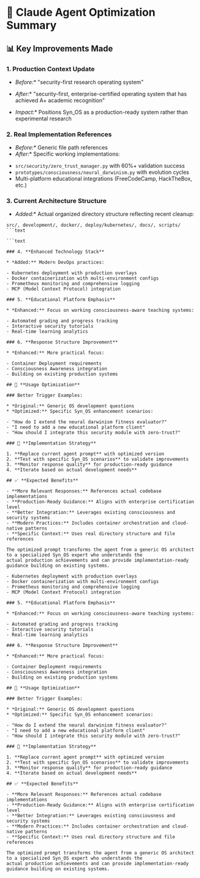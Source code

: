 # 🚀 Claude Agent Optimization Summary

## 📊 **Key Improvements Made**

### 1. **Production Context Update**

* *Before:** "security-first research operating system"
* *After:** "security-first, enterprise-certified operating system that has achieved A+ academic recognition"

* *Impact:** Positions Syn_OS as a production-ready system rather than experimental research

### 2. **Real Implementation References**

* *Before:** Generic file path references
* *After:** Specific working implementations:

- `src/security/zero_trust_manager.py` with 60%+ validation success
- `prototypes/consciousness/neural_darwinism.py` with evolution cycles
- Multi-platform educational integrations (FreeCodeCamp, HackTheBox, etc.)

### 3. **Current Architecture Structure**

* *Added:** Actual organized directory structure reflecting recent cleanup:

```text
src/, development/, docker/, deploy/kubernetes/, docs/, scripts/
```text

```text

### 4. **Enhanced Technology Stack**

* *Added:** Modern DevOps practices:

- Kubernetes deployment with production overlays
- Docker containerization with multi-environment configs
- Prometheus monitoring and comprehensive logging
- MCP (Model Context Protocol) integration

### 5. **Educational Platform Emphasis**

* *Enhanced:** Focus on working consciousness-aware teaching systems:

- Automated grading and progress tracking
- Interactive security tutorials
- Real-time learning analytics

### 6. **Response Structure Improvement**

* *Enhanced:** More practical focus:

- Container Deployment requirements
- Consciousness Awareness integration
- Building on existing production systems

## 🎯 **Usage Optimization**

### Better Trigger Examples:

* *Original:** Generic OS development questions
* *Optimized:** Specific Syn_OS enhancement scenarios:

- "How do I extend the neural darwinism fitness evaluator?"
- "I need to add a new educational platform client"
- "How should I integrate this security module with zero-trust?"

### 🔧 **Implementation Strategy**

1. **Replace current agent prompt** with optimized version
2. **Test with specific Syn_OS scenarios** to validate improvements
3. **Monitor response quality** for production-ready guidance
4. **Iterate based on actual development needs**

## ✅ **Expected Benefits**

- **More Relevant Responses:** References actual codebase implementations
- **Production-Ready Guidance:** Aligns with enterprise certification level
- **Better Integration:** Leverages existing consciousness and security systems
- **Modern Practices:** Includes container orchestration and cloud-native patterns
- **Specific Context:** Uses real directory structure and file references

The optimized prompt transforms the agent from a generic OS architect to a specialized Syn_OS expert who understands the
actual production achievements and can provide implementation-ready guidance building on existing systems.

- Kubernetes deployment with production overlays
- Docker containerization with multi-environment configs
- Prometheus monitoring and comprehensive logging
- MCP (Model Context Protocol) integration

### 5. **Educational Platform Emphasis**

* *Enhanced:** Focus on working consciousness-aware teaching systems:

- Automated grading and progress tracking
- Interactive security tutorials
- Real-time learning analytics

### 6. **Response Structure Improvement**

* *Enhanced:** More practical focus:

- Container Deployment requirements
- Consciousness Awareness integration
- Building on existing production systems

## 🎯 **Usage Optimization**

### Better Trigger Examples:

* *Original:** Generic OS development questions
* *Optimized:** Specific Syn_OS enhancement scenarios:

- "How do I extend the neural darwinism fitness evaluator?"
- "I need to add a new educational platform client"
- "How should I integrate this security module with zero-trust?"

### 🔧 **Implementation Strategy**

1. **Replace current agent prompt** with optimized version
2. **Test with specific Syn_OS scenarios** to validate improvements
3. **Monitor response quality** for production-ready guidance
4. **Iterate based on actual development needs**

## ✅ **Expected Benefits**

- **More Relevant Responses:** References actual codebase implementations
- **Production-Ready Guidance:** Aligns with enterprise certification level
- **Better Integration:** Leverages existing consciousness and security systems
- **Modern Practices:** Includes container orchestration and cloud-native patterns
- **Specific Context:** Uses real directory structure and file references

The optimized prompt transforms the agent from a generic OS architect to a specialized Syn_OS expert who understands the
actual production achievements and can provide implementation-ready guidance building on existing systems.
